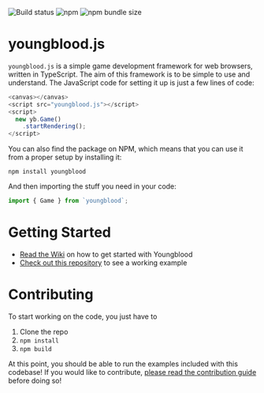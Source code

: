 ![Build status](https://travis-ci.com/zsombro/youngblood.svg?branch=master) ![npm](https://img.shields.io/npm/v/youngblood) ![npm bundle size](https://img.shields.io/bundlephobia/min/youngblood) 
# youngblood.js

`youngblood.js` is a simple game development framework for web browsers, written in TypeScript. The aim of this framework is to be
simple to use and understand. The JavaScript code for setting it up is just a few lines of code:

```javascript
<canvas></canvas>
<script src="youngblood.js"></script>
<script>
  new yb.Game()
    .startRendering();
</script>
```

You can also find the package on NPM, which means that you can use it from a proper setup by installing it:

`npm install youngblood`

And then importing the stuff you need in your code:

```javascript
import { Game } from `youngblood`;
```

# Getting Started

- [Read the Wiki](https://github.com/zsombro/youngblood/wiki) on how to get started with Youngblood
- [Check out this repository](https://github.com/zsombro/youngblood-example-project) to see a working example

# Contributing

To start working on the code, you just have to

1. Clone the repo
2. `npm install`
3. `npm build`

At this point, you should be able to run the examples included with this codebase! If you would like to contribute, [please read the contribution guide](https://github.com/zsombro/youngblood/blob/master/CONTRIBUTING.md) before doing so!
